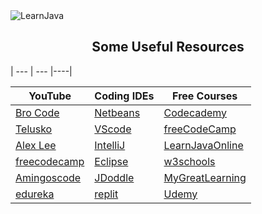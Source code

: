 <img src="https://socialify.git.ci/prabesh09/LearnJava/image?font=Jost&forks=1&issues=1&language=1&name=1&owner=1&pattern=Circuit%20Board&pulls=1&stargazers=1&theme=Dark" alt="LearnJava" width="full" />

<h2 align="center"> Some Useful Resources</h2>

| --- | --- |----|

|YouTube|Coding IDEs|Free Courses|
| ------------------------------------------ | ---------------------------------------- | ---------------------------------------------------------------- |
| [Bro Code](https://youtu.be/xk4_1vDrzzo)    | [Netbeans](https://netbeans.apache.org/) | [Codecademy](https://www.codecademy.com/learn/learn-java)        |
| [Telusko](https://youtu.be/BGTx91t8q50)     | [VScode](https://code.visualstudio.com/) | [freeCodeCamp](https://www.freecodecamp.org/news/learn-java-free-java-courses-for-beginners/) |
| [Alex Lee](https://www.youtube.com/@alexlorenlee) | [IntelliJ](https://www.jetbrains.com/idea/) | [LearnJavaOnline](https://www.learnjavaonline.org/)               |
| [freecodecamp](https://youtu.be/A74TOX803D0) | [Eclipse](https://www.eclipse.org/downloads/) | [w3schools](https://www.w3schools.com/java/)                     |
| [Amingoscode](https://youtu.be/j9VNCI9Xo80) | [JDoddle](https://www.jdoodle.com/online-java-compiler/) | [MyGreatLearning](https://www.mygreatlearning.com/academy/learn-for-free/courses/java-programming) |
| [edureka](https://www.youtube.com/live/x1RCEvYRTz0) | [replit](https://replit.com/) | [Udemy](https://www.udemy.com/course/java-tutorial/)            |
